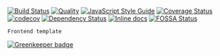 <!--   -->

[![Build Status](https://travis-ci.org/Mifrill/template.svg?branch=master)](https://travis-ci.org/Mifrill/template)
[![Quality](http://img.shields.io/codeclimate/github/Mifrill/template.svg)](https://codeclimate.com/github/Mifrill/template)
[![JavaScript Style Guide](https://img.shields.io/badge/code_style-standard-brightgreen.svg)](https://standardjs.com)
[![Coverage Status](https://img.shields.io/codeclimate/coverage/github/Mifrill/template.svg)](https://codeclimate.com/github/mifrill/template)
[![codecov](https://codecov.io/gh/Mifrill/template/branch/master/graph/badge.svg)](https://codecov.io/gh/Mifrill/template)
[![Dependency Status](https://gemnasium.com/badges/github.com/Mifrill/template.svg)](https://gemnasium.com/github.com/Mifrill/template)
[![Inline docs](http://inch-ci.org/github/Mifrill/template.svg?branch=master)](http://inch-ci.org/github/Mifrill/template)
[![FOSSA Status](https://app.fossa.io/api/projects/git%2Bhttps%3A%2F%2Fgithub.com%2FMifrill%2Ftemplate.svg?type=shield)](https://app.fossa.io/projects/git%2Bhttps%3A%2F%2Fgithub.com%2FMifrill%2Ftemplate?ref=badge_shield)

    Frontend template


[![Greenkeeper badge](https://badges.greenkeeper.io/Mifrill/template.svg)](https://greenkeeper.io/)